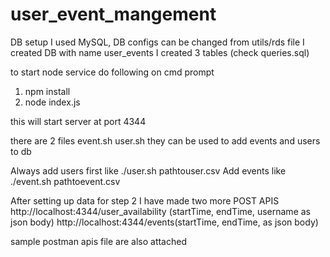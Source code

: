 # user_event_mangement

DB setup
I used MySQL, DB configs can be changed from utils/rds file
I created DB with name user_events
I created 3 tables (check queries.sql)

to start node service do following on cmd prompt

1.  npm install
2.  node index.js

this will start server at port 4344

there are 2 files event.sh user.sh they can be used to add events and users to db

Always add users first like
./user.sh pathtouser.csv
Add events like
./event.sh pathtoevent.csv

After setting up data for step 2 I have made two more POST APIS
http://localhost:4344/user_availability (startTime, endTime, username as json body)
http://localhost:4344/events(startTime, endTime, as json body)

sample postman apis file are also attached
